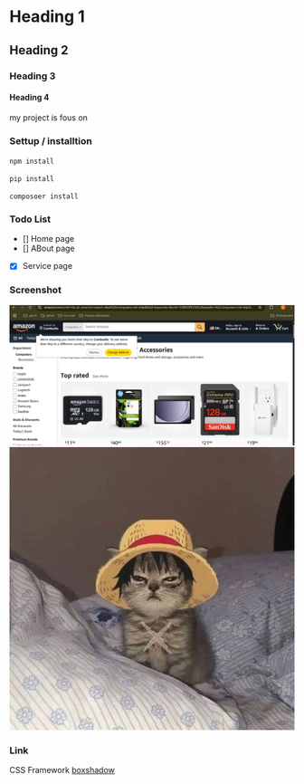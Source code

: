 # Heading 1
## Heading 2
### Heading 3
#### Heading 4
my project is fous on 

### Settup / installtion

`npm install`

`pip install`

`composoer install`

### Todo List
- [] Home page
- [] ABout page
- [x] Service page

### Screenshot
![Dasboard](image.png)
![Dasboard](image-1.png)

### Link
CSS Framework [boxshadow](https://getcssscan.com/css-box-shadow-examples)